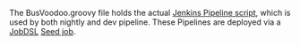 The BusVoodoo.groovy file holds the actual [Jenkins Pipeline script](https://jenkins.io/doc/book/pipeline/syntax/), which is used by both nightly and dev pipeline.
These Pipelines are deployed via a [JobDSL](https://jenkinsci.github.io/job-dsl-plugin/#method/javaposse.jobdsl.dsl.DslFactory.pipelineJob) [Seed job](https://jenkinsci.github.io/job-dsl-plugin/#method/javaposse.jobdsl.dsl.helpers.step.StepContext.dsl).
